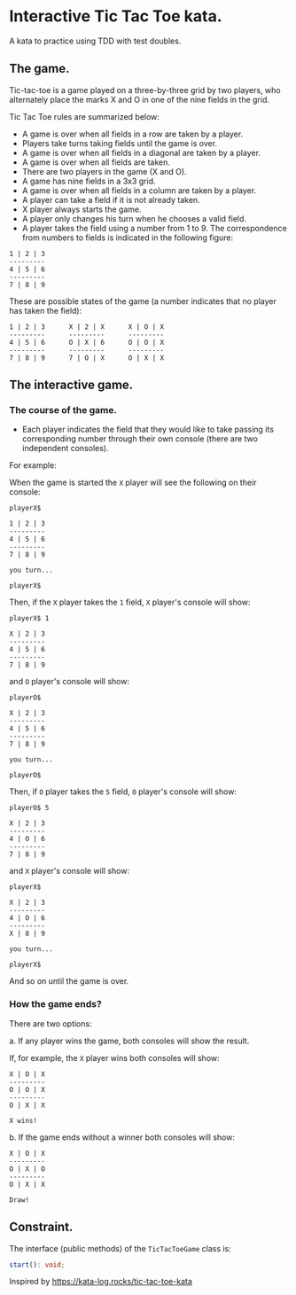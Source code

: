 # Interactive Tic Tac Toe kata.

A kata to practice using TDD with test doubles.

## The game.

Tic-tac-toe is a game played on a three-by-three grid by two players, who alternately place the marks X and O in one of the nine fields in the grid.

Tic Tac Toe rules are summarized below:

- A game is over when all fields in a row are taken by a player.
- Players take turns taking fields until the game is over.
- A game is over when all fields in a diagonal are taken by a player.
- A game is over when all fields are taken.
- There are two players in the game (X and O).
- A game has nine fields in a 3x3 grid.
- A game is over when all fields in a column are taken by a player.
- A player can take a field if it is not already taken.
- X player always starts the game.
- A player only changes his turn when he chooses a valid field.
- A player takes the field using a number from 1 to 9. The correspondence from numbers to fields is indicated in the following figure:

```
1 | 2 | 3
---------
4 | 5 | 6
---------
7 | 8 | 9
```

These are possible states of the game (a number indicates that no player has taken the field):

```
1 | 2 | 3      X | 2 | X      X | O | X
---------      ---------      --------- 
4 | 5 | 6      O | X | 6      O | O | X 
---------      ---------      ---------
7 | 8 | 9      7 | O | X      O | X | X 
```

## The interactive game.

### The course of the game.

* Each player indicates the field that they would like to take passing its corresponding number through their own console (there are two independent consoles).

For example:

When the game is started the `X` player will see the following on their console:

```
playerX$  

1 | 2 | 3
---------
4 | 5 | 6
---------
7 | 8 | 9

you turn...

playerX$  

```

Then, if the `X` player takes the `1` field, `X` player's console will show:

```
playerX$ 1 

X | 2 | 3
---------
4 | 5 | 6
---------
7 | 8 | 9
```

and `O` player's console will show:

```
playerO$  

X | 2 | 3
---------
4 | 5 | 6
---------
7 | 8 | 9

you turn...

playerO$  
```

Then, if `O` player takes the `5` field, `O` player's console will show:

```
playerO$ 5 

X | 2 | 3
---------
4 | O | 6
---------
7 | 8 | 9

```

and `X` player's console will show:

```
playerX$ 

X | 2 | 3
---------
4 | O | 6
---------
X | 8 | 9

you turn...

playerX$ 
```

And so on until the game is over.

### How the game ends?

There are two options:

a.  If any player wins the game, both consoles will show the result.

If, for example, the `X` player wins both consoles will show:
```
X | O | X
--------- 
O | O | X 
---------
O | X | X 

X wins!
```

b. If the game ends without a winner both consoles will show:

```
X | O | X
--------- 
O | X | O 
---------
O | X | X 

Draw!
```

## Constraint.

The interface (public methods) of the `TicTacToeGame` class is:

```ts
start(): void;
```

Inspired by https://kata-log.rocks/tic-tac-toe-kata
